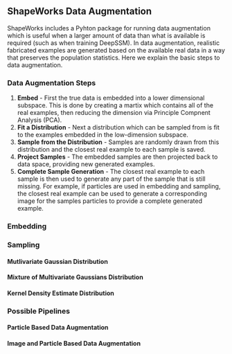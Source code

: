 ## ShapeWorks Data Augmentation 

ShapeWorks includes a Pyhton package for running data augmentation which is useful when a larger amount of data than what is available is required (such as when training DeepSSM).
In data augmentation, realistic fabricated examples are generated based on the available real data in a way that preserves the population statistics.
Here we explain the basic steps to data augmentation.

### Data Augmentation Steps
1. **Embed** - First the true data is embedded into a lower dimensional subspace. This is done by creating a martix which contains all of the real examples, then reducing the dimension via Principle Compnent Analysis (PCA).
2. **Fit a Distribution** - Next a distribution which can be sampled from is fit to the examples embedded in the low-dimension subspace.
3. **Sample from the Distribution** - Samples are randomly drawn from this distribution and the closest real example to each sample is saved.
4. **Project Samples** - The embedded samples are then projected back to data space, providing new generated examples.
5. **Complete Sample Generation** - The closest real example to each sample is then used to generate any part of the sample that is still missing. 
For example, if particles are used in embedding and sampling, the closest real example can be used to generate a corresponding image for the samples particles to provide a complete generated example.

### Embedding

### Sampling

#### Mutlivariate Gaussian Distribution

#### Mixture of Multivariate Gaussians Distribution

#### Kernel Density Estimate Distribution

### Possible Pipelines

#### Particle Based Data Augmentation

#### Image and Particle Based Data Augmentation 




